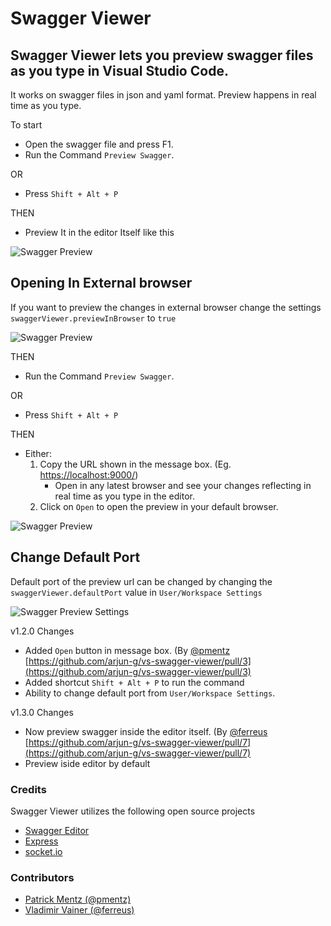 # Swagger Viewer
## Swagger Viewer lets you preview swagger files as you type in Visual Studio Code.

It works on swagger files in json and yaml format. Preview happens in real time as you type.

To  start
* Open the swagger file and press F1.
* Run the Command `Preview Swagger`.

OR
* Press  `Shift + Alt + P`

THEN

* Preview It in the editor Itself like this

![Swagger Preview](https://arjunstatic.blob.core.windows.net:443/public/swagger_preview_inside.gif)

## Opening In External browser

If you want to preview the changes in external browser change the settings `swaggerViewer.previewInBrowser` to `true`

![Swagger Preview](https://arjunstatic.blob.core.windows.net:443/public/swagger_preview_settings_in_browser.png)

THEN

* Run the Command `Preview Swagger`.

OR
* Press  `Shift + Alt + P`

THEN

* Either:
    1. Copy the URL shown in the message box. (Eg. [https://localhost:9000/](https://localhost:9000/))
        * Open in any latest browser and see your changes reflecting in real time as you type in the editor.
    2. Click on `Open` to open the preview in your default browser.


![Swagger Preview](https://arjunstatic.blob.core.windows.net/public/swagger_preview_launch.gif)

## Change Default Port

Default port of the preview url can be changed by changing the `swaggerViewer.defaultPort` value in `User/Workspace Settings`

![Swagger Preview Settings](https://arjunstatic.blob.core.windows.net/public/swagger_preview_settings.gif)

v1.2.0 Changes

* Added `Open` button in message box. (By [@pmentz](https://github.com/pmentz) [https://github.com/arjun-g/vs-swagger-viewer/pull/3](https://github.com/arjun-g/vs-swagger-viewer/pull/3)
* Added shortcut `Shift + Alt + P` to run the command
* Ability to change default port from `User/Workspace Settings`.

v1.3.0 Changes

* Now preview swagger inside the editor itself. (By [@ferreus](https://github.com/ferreus) [https://github.com/arjun-g/vs-swagger-viewer/pull/7](https://github.com/arjun-g/vs-swagger-viewer/pull/7)
* Preview iside editor by default

### Credits
Swagger Viewer utilizes the following open source projects
* [Swagger Editor](https://github.com/swagger-api/swagger-editor)
* [Express](https://github.com/expressjs/express)
* [socket.io](https://github.com/socketio/socket.io/)

### Contributors
* [Patrick Mentz (@pmentz)](https://github.com/pmentz)
* [Vladimir Vainer (@ferreus)](https://github.com/ferreus)